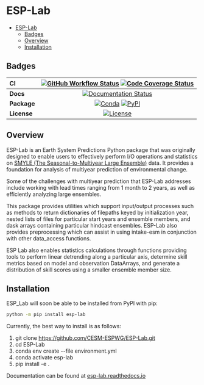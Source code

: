 # ESP-Lab

- [ESP-Lab](#esp-lab)
  - [Badges](#badges)
  - [Overview](#overview)
  - [Installation](#installation)

## Badges
| CI          | [![GitHub Workflow Status][github-ci-badge]][github-ci-link] [![Code Coverage Status][codecov-badge]][codecov-link] |
| :---------- | :------------------------------------------------------------------------------------------------------------------------------------------------------------------------------------: |
| **Docs**    |                                                                     [![Documentation Status][rtd-badge]][rtd-link]                                                                     |
| **Package** |                                                          [![Conda][conda-badge]][conda-link] [![PyPI][pypi-badge]][pypi-link]                                                          |
| **License** |                                                                         [![License][license-badge]][repo-link]                                                                         |

## Overview
ESP-Lab is an Earth System Predictions Python package that was originally designed to enable users to effectively perform I/O operations and statistics on [SMYLE (The Seasonal-to-Multiyear Large Ensemble)](https://doi.org/10.5194/gmd-2022-60) data. It provides a foundation for analysis of multiyear prediction of environmental change.

Some of the challenges with multiyear prediction that ESP-Lab addresses include working with lead times ranging from 1 month to 2 years, as well as efficiently analyzing large ensembles.

This package provides utilities which support input/output processes such as methods to return dictionaries of filepaths keyed by initialization year, nested lists of files for particular start years and ensemble members, and dask arrays containing particular hindcast ensembles. ESP-Lab also provides
preprocessing which can assist in using intake-esm in conjunction with other data_access functions.

ESP Lab also enables statistics calculations through functions providing tools to perform linear detrending along a particular axis, determine skill metrics based on model and observation DataArrays, and generate a distribution of skill scores using a smaller ensemble member size.

## Installation
ESP_Lab will soon be able to be installed from PyPI with pip:

```bash
python -m pip install esp-lab
```

Currently, the best way to install is as follows:
1) git clone https://github.com/CESM-ESPWG/ESP-Lab.git
2) cd ESP-Lab
3) conda env create --file environment.yml
4) conda activate esp-lab
4) pip install -e .

[github-ci-badge]: https://img.shields.io/github/workflow/status/CESM-ESPWG/ESP-Lab/CI?label=CI&logo=github
[github-ci-link]: https://github.com/CESM-ESPWG/ESP-Lab/actions?query=workflow%3ACI
[codecov-badge]: https://img.shields.io/codecov/c/github/CESM-ESPWG/ESP-Lab.svg?logo=codecov
[codecov-link]: https://codecov.io/gh/CESM-ESPWG/ESP-Lab
[rtd-badge]: https://img.shields.io/readthedocs/esp-lab/latest.svg
[rtd-link]: https://esp-lab.readthedocs.io/en/latest/?badge=latest
[pypi-badge]: https://img.shields.io/pypi/v/esp-lab?logo=pypi
[pypi-link]: https://pypi.org/project/esp-lab
[conda-badge]: https://img.shields.io/conda/vn/conda-forge/esp-lab?logo=anaconda
[conda-link]: https://anaconda.org/TeaganK/esp-lab
[license-badge]: https://img.shields.io/github/license/CESM-ESPWG/ESP-Lab
[repo-link]: https://github.com/CESM-ESPWG/ESP-Lab


Documentation can be found at [esp-lab.readthedocs.io](esp-lab.readthedocs.io)
